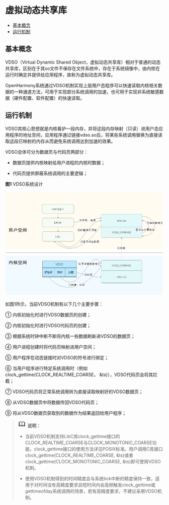 # 虚拟动态共享库

- [基本概念](#基本概念)
- [运行机制](#运行机制)

## 基本概念

VDSO（Virtual Dynamic Shared Object，虚拟动态共享库）相对于普通的动态共享库，区别在于其so文件不保存在文件系统中，存在于系统镜像中，由内核在运行时确定并提供给应用程序，故称为虚拟动态共享库。

OpenHarmony系统通过VDSO机制实现上层用户态程序可以快速读取内核相关数据的一种通道方法，可用于实现部分系统调用的加速，也可用于实现非系统敏感数据（硬件配置、软件配置）的快速读取。


## 运行机制

VDSO其核心思想就是内核看护一段内存，并将这段内存映射（只读）进用户态应用程序的地址空间，应用程序通过链接vdso.so后，将某些系统调用替换为直接读取这段已映射的内存从而避免系统调用达到加速的效果。

VDSO总体可分为数据页与代码页两部分：

- 数据页提供内核映射给用户进程的内核时数据；

- 代码页提供屏蔽系统调用的主要逻辑；

**图1** VDSO系统设计

![zh-cn_image_0000001173586763](figures/zh-cn_image_0000001173586763.jpg)

如图1所示，当前VDSO机制有以下几个主要步骤：

①  内核初始化时进行VDSO数据页的创建；

②  内核初始化时进行VDSO代码页的创建；

③  根据系统时钟中断不断将内核一些数据刷新进VDSO的数据页；

④  用户进程创建时将代码页映射进用户空间；

⑤  用户程序在动态链接时对VDSO的符号进行绑定；

⑥  当用户程序进行特定系统调用时（例如clock_gettime(CLOCK_REALTIME_COARSE， &amp;ts)），VDSO代码页会将其拦截；

⑦  VDSO代码页将正常系统调用转为直接读取映射好的VDSO数据页；

⑧  从VDSO数据页中将数据传回VDSO代码页；

⑨  将从VDSO数据页获取到的数据作为结果返回给用户程序；

> ![icon-note.gif](public_sys-resources/icon-note.gif) **说明：**
> - 当前VDSO机制支持LibC库clock_gettime接口的CLOCK_REALTIME_COARSE与CLOCK_MONOTONIC_COARSE功能，clock_gettime接口的使用方法详见POSIX标准。用户调用C库接口clock_gettime(CLOCK_REALTIME_COARSE, &amp;ts)或者clock_gettime(CLOCK_MONOTONIC_COARSE, &amp;ts)即可使用VDSO机制。
> 
> - 使用VDSO机制得到的时间精度会与系统tick中断的精度保持一致，适用于对时间没有高精度要求且短时间内会高频触发clock_gettime或gettimeofday系统调用的场景，若有高精度要求，不建议采用VDSO机制。
